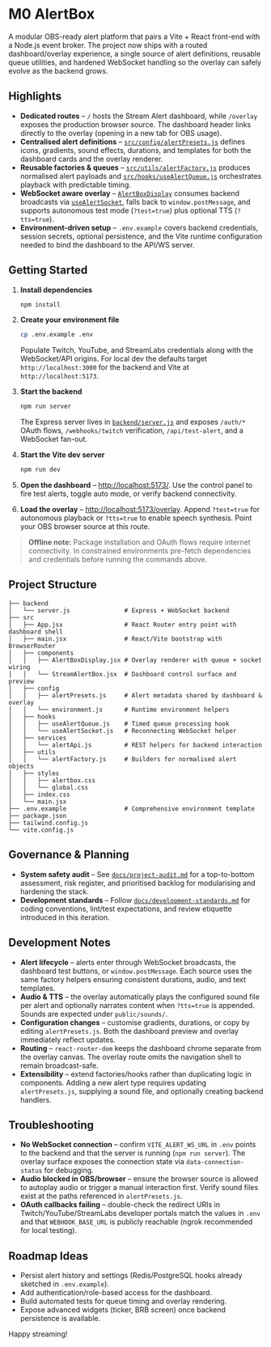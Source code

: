 # M0 AlertBox

A modular OBS-ready alert platform that pairs a Vite + React front-end with a Node.js event broker. The project now ships with a routed dashboard/overlay experience, a single source of alert definitions, reusable queue utilities, and hardened WebSocket handling so the overlay can safely evolve as the backend grows.

## Highlights

- **Dedicated routes** – `/` hosts the Stream Alert dashboard, while `/overlay` exposes the production browser source. The dashboard header links directly to the overlay (opening in a new tab for OBS usage).
- **Centralised alert definitions** – [`src/config/alertPresets.js`](src/config/alertPresets.js) defines icons, gradients, sound effects, durations, and templates for both the dashboard cards and the overlay renderer.
- **Reusable factories & queues** – [`src/utils/alertFactory.js`](src/utils/alertFactory.js) produces normalised alert payloads and [`src/hooks/useAlertQueue.js`](src/hooks/useAlertQueue.js) orchestrates playback with predictable timing.
- **WebSocket aware overlay** – [`AlertBoxDisplay`](src/components/AlertBoxDisplay.jsx) consumes backend broadcasts via [`useAlertSocket`](src/hooks/useAlertSocket.js), falls back to `window.postMessage`, and supports autonomous test mode (`?test=true`) plus optional TTS (`?tts=true`).
- **Environment-driven setup** – `.env.example` covers backend credentials, session secrets, optional persistence, and the Vite runtime configuration needed to bind the dashboard to the API/WS server.

## Getting Started

1. **Install dependencies**

   ```bash
   npm install
   ```

2. **Create your environment file**

   ```bash
   cp .env.example .env
   ```

   Populate Twitch, YouTube, and StreamLabs credentials along with the WebSocket/API origins. For local dev the defaults target `http://localhost:3000` for the backend and Vite at `http://localhost:5173`.

3. **Start the backend**

   ```bash
   npm run server
   ```

   The Express server lives in [`backend/server.js`](backend/server.js) and exposes `/auth/*` OAuth flows, `/webhooks/twitch` verification, `/api/test-alert`, and a WebSocket fan-out.

4. **Start the Vite dev server**

   ```bash
   npm run dev
   ```

5. **Open the dashboard** – <http://localhost:5173/>. Use the control panel to fire test alerts, toggle auto mode, or verify backend connectivity.
6. **Load the overlay** – <http://localhost:5173/overlay>. Append `?test=true` for autonomous playback or `?tts=true` to enable speech synthesis. Point your OBS browser source at this route.

> **Offline note:** Package installation and OAuth flows require internet connectivity. In constrained environments pre-fetch dependencies and credentials before running the commands above.

## Project Structure

```
├── backend
│   └── server.js               # Express + WebSocket backend
├── src
│   ├── App.jsx                 # React Router entry point with dashboard shell
│   ├── main.jsx                # React/Vite bootstrap with BrowserRouter
│   ├── components
│   │   ├── AlertBoxDisplay.jsx # Overlay renderer with queue + socket wiring
│   │   └── StreamAlertBox.jsx  # Dashboard control surface and preview
│   ├── config
│   │   ├── alertPresets.js     # Alert metadata shared by dashboard & overlay
│   │   └── environment.js      # Runtime environment helpers
│   ├── hooks
│   │   ├── useAlertQueue.js    # Timed queue processing hook
│   │   └── useAlertSocket.js   # Reconnecting WebSocket helper
│   ├── services
│   │   └── alertApi.js         # REST helpers for backend interaction
│   ├── utils
│   │   └── alertFactory.js     # Builders for normalised alert objects
│   ├── styles
│   │   ├── alertbox.css
│   │   └── global.css
│   ├── index.css
│   └── main.jsx
├── .env.example                # Comprehensive environment template
├── package.json
├── tailwind.config.js
└── vite.config.js
```

## Governance & Planning

- **System safety audit** – See [`docs/project-audit.md`](docs/project-audit.md) for a top-to-bottom assessment, risk register, and prioritised backlog for modularising and hardening the stack.
- **Development standards** – Follow [`docs/development-standards.md`](docs/development-standards.md) for coding conventions, lint/test expectations, and review etiquette introduced in this iteration.

## Development Notes

- **Alert lifecycle** – alerts enter through WebSocket broadcasts, the dashboard test buttons, or `window.postMessage`. Each source uses the same factory helpers ensuring consistent durations, audio, and text templates.
- **Audio & TTS** – the overlay automatically plays the configured sound file per alert and optionally narrates content when `?tts=true` is appended. Sounds are expected under `public/sounds/`.
- **Configuration changes** – customise gradients, durations, or copy by editing `alertPresets.js`. Both the dashboard preview and overlay immediately reflect updates.
- **Routing** – `react-router-dom` keeps the dashboard chrome separate from the overlay canvas. The overlay route omits the navigation shell to remain broadcast-safe.
- **Extensibility** – extend factories/hooks rather than duplicating logic in components. Adding a new alert type requires updating `alertPresets.js`, supplying a sound file, and optionally creating backend handlers.

## Troubleshooting

- **No WebSocket connection** – confirm `VITE_ALERT_WS_URL` in `.env` points to the backend and that the server is running (`npm run server`). The overlay surface exposes the connection state via `data-connection-status` for debugging.
- **Audio blocked in OBS/browser** – ensure the browser source is allowed to autoplay audio or trigger a manual interaction first. Verify sound files exist at the paths referenced in `alertPresets.js`.
- **OAuth callbacks failing** – double-check the redirect URIs in Twitch/YouTube/StreamLabs developer portals match the values in `.env` and that `WEBHOOK_BASE_URL` is publicly reachable (ngrok recommended for local testing).

## Roadmap Ideas

- Persist alert history and settings (Redis/PostgreSQL hooks already sketched in `.env.example`).
- Add authentication/role-based access for the dashboard.
- Build automated tests for queue timing and overlay rendering.
- Expose advanced widgets (ticker, BRB screen) once backend persistence is available.

Happy streaming!
